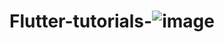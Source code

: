# Flutter-tutorials-![image](https://user-images.githubusercontent.com/61565391/157417889-6a33ff90-ae2d-4544-8a46-b5386ab61fa3.png)
